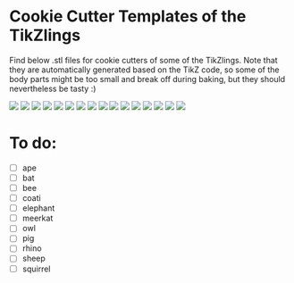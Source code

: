 # Cookie Cutter Templates of the TikZlings

Find below .stl files for cookie cutters of some of the TikZlings. Note that they are automatically generated based on the TikZ code, so some of the body parts might be too small and break off during baking, but they should nevertheless be tasty :)

[![](./pngs/anteater.png)](./stls/anteater.stl)
[![](./pngs/bear.png)](./stls/bear.stl)
[![](./pngs/bug.png)](./stls/bug.stl)
[![](./pngs/cat.png)](./stls/cat.stl)
[![](./pngs/chicken.png)](./stls/chicken.stl)
[![](./pngs/duck.png)](./stls/duck.stl)
[![](./pngs/hippo.png)](./stls/hippo.stl)
[![](./pngs/koala.png)](./stls/koala.stl)
[![](./pngs/marmot.png)](./stls/marmot.stl)
[![](./pngs/moles.png)](./stls/moles.stl)
[![](./pngs/mouse.png)](./stls/mouse.stl)
[![](./pngs/panda.png)](./stls/panda.stl)
[![](./pngs/penguin.png)](./stls/penguin.stl)
[![](./pngs/sloth.png)](./stls/sloth.stl)
[![](./pngs/snowman.png)](./stls/snowman.stl)
[![](./pngs/wolf.png)](./stls/wolf.stl)

# To do:

- [ ] ape
- [ ] bat
- [ ] bee
- [ ] coati
- [ ] elephant
- [ ] meerkat
- [ ] owl
- [ ] pig
- [ ] rhino
- [ ] sheep
- [ ] squirrel
